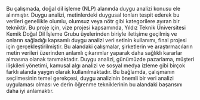 <p>Bu çalışmada, doğal dil işleme (NLP) alanında duygu analizi konusu ele alınmıştır. Duygu analizi, metinlerdeki duygusal tonları tespit ederek bu verileri genellikle olumlu, olumsuz veya nötr gibi kategorilere ayıran bir tekniktir. Bu proje için, vize projesi kapsamında, Yıldız Teknik Üniversitesi Kemik Doğal Dil İşleme Grubu üyelerinden biriyle iletişime geçilmiş ve onların sağladığı kapsamlı duygu analizi veri setinin kullanımı, final projesi için gerçekleştirilmiştir. Bu alandaki çalışmalar, şirketlerin ve araştırmacıların metin verileri üzerinden anlamlı çıkarımlar yaparak daha sağlıklı kararlar almasına olanak tanımaktadır. Duygu analizi, günümüzde pazarlama, müşteri ilişkileri yönetimi, kamusal algı analizi ve sosyal medya izleme gibi birçok farklı alanda yaygın olarak kullanılmaktadır. Bu bağlamda, çalışmanın seçilmesinin temel gerekçesi, duygu analizinin önemli bir veri analizi uygulaması olması ve derin öğrenme tekniklerinin bu alandaki başarısını daha iyi anlamaktır.</p>
